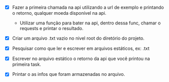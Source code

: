 
- [X] Fazer a primeira chamada na api utilizando a url de exemplo e printando o retorno, qualquer moeda disponível na api.
  - Utilizar uma função para bater na api, dentro dessa func, chamar o requests e printar o resultado.

- [x] Criar um arquivo .txt vazio no nivel root do diretório do projeto.
- [x] Pesquisar como que ler e escrever em arquivos estáticos, ex: .txt
- [x] Escrever no arquivo estático o retorno da api que você printou na primeira task.
- [x] Printar o as infos que foram armazenadas no arquivo.